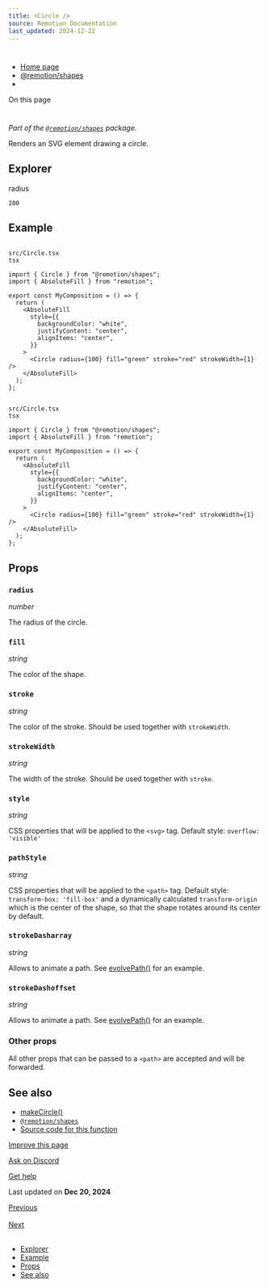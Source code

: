 ```yaml
---
title: <Circle />
source: Remotion Documentation
last_updated: 2024-12-22
---
```


# <Circle />

- [Home page](/)
- [@remotion/shapes](/docs/shapes/)
- <Circle />

On this page

# <Circle />

_Part of the [`@remotion/shapes`](/docs/shapes) package._

Renders an SVG element drawing a circle.

## Explorer [​](\#explorer "Direct link to Explorer")

radius

`200`

## Example [​](\#example "Direct link to Example")

```

src/Circle.tsx
tsx

import { Circle } from "@remotion/shapes";
import { AbsoluteFill } from "remotion";

export const MyComposition = () => {
  return (
    <AbsoluteFill
      style={{
        backgroundColor: "white",
        justifyContent: "center",
        alignItems: "center",
      }}
    >
      <Circle radius={100} fill="green" stroke="red" strokeWidth={1} />
    </AbsoluteFill>
  );
};
```

```

src/Circle.tsx
tsx

import { Circle } from "@remotion/shapes";
import { AbsoluteFill } from "remotion";

export const MyComposition = () => {
  return (
    <AbsoluteFill
      style={{
        backgroundColor: "white",
        justifyContent: "center",
        alignItems: "center",
      }}
    >
      <Circle radius={100} fill="green" stroke="red" strokeWidth={1} />
    </AbsoluteFill>
  );
};
```

## Props [​](\#props "Direct link to Props")

### `radius`

_number_

The radius of the circle.

### `fill`

_string_

The color of the shape.

### `stroke`

_string_

The color of the stroke. Should be used together with `strokeWidth`.

### `strokeWidth`

_string_

The width of the stroke. Should be used together with `stroke`.

### `style`

_string_

CSS properties that will be applied to the `<svg>` tag. Default style: `overflow: 'visible'`

### `pathStyle`

_string_

CSS properties that will be applied to the `<path>` tag. Default style: `transform-box: 'fill-box'` and a dynamically calculated `transform-origin` which is the center of the shape, so that the shape rotates around its center by default.

### `strokeDasharray`

_string_

Allows to animate a path. See [evolvePath()](/docs/paths/evolve-path) for an example.

### `strokeDashoffset`

_string_

Allows to animate a path. See [evolvePath()](/docs/paths/evolve-path) for an example.

### Other props

All other props that can be passed to a `<path>` are accepted and will be forwarded.

## See also [​](\#see-also "Direct link to See also")

- [makeCircle()](/docs/shapes/circle)
- [`@remotion/shapes`](/docs/shapes)
- [Source code for this function](https://github.com/remotion-dev/remotion/blob/main/packages/shapes/src/components/circle.tsx)

[Improve this page](https://github.com/remotion-dev/remotion/edit/main/packages/docs/docs/shapes/circle.mdx)

[Ask on Discord](https://remotion.dev/discord)

[Get help](/docs/get-help)

Last updated on **Dec 20, 2024**

[Previous\
\
<Triangle />](/docs/shapes/triangle) [Next\
\
<Ellipse />](/docs/shapes/ellipse)

- [Explorer](#explorer)
- [Example](#example)
- [Props](#props)
- [See also](#see-also)
